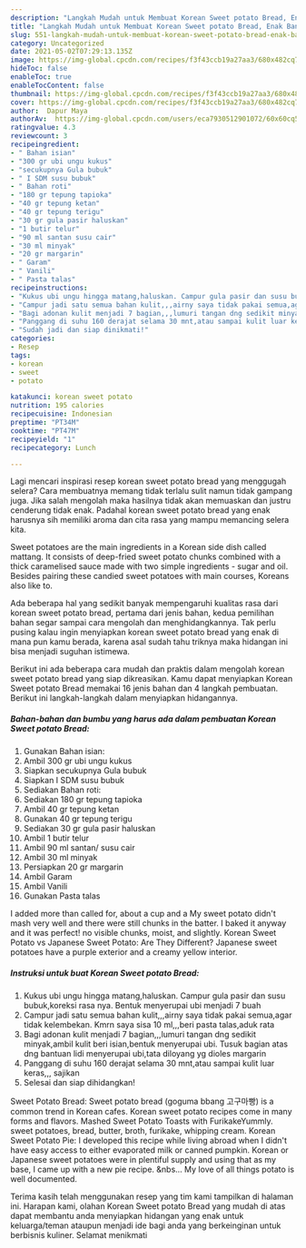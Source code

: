 ```yaml
---
description: "Langkah Mudah untuk Membuat Korean Sweet potato Bread, Enak Banget"
title: "Langkah Mudah untuk Membuat Korean Sweet potato Bread, Enak Banget"
slug: 551-langkah-mudah-untuk-membuat-korean-sweet-potato-bread-enak-banget
category: Uncategorized
date: 2021-05-02T07:29:13.135Z
image: https://img-global.cpcdn.com/recipes/f3f43ccb19a27aa3/680x482cq70/korean-sweet-potato-bread-foto-resep-utama.jpg
hideToc: false
enableToc: true
enableTocContent: false
thumbnail: https://img-global.cpcdn.com/recipes/f3f43ccb19a27aa3/680x482cq70/korean-sweet-potato-bread-foto-resep-utama.jpg
cover: https://img-global.cpcdn.com/recipes/f3f43ccb19a27aa3/680x482cq70/korean-sweet-potato-bread-foto-resep-utama.jpg
author:  Dapur Maya
authorAv:  https://img-global.cpcdn.com/users/eca7930512901072/60x60cq50/avatar.jpg
ratingvalue: 4.3
reviewcount: 3
recipeingredient:
- " Bahan isian"
- "300 gr ubi ungu kukus"
- "secukupnya Gula bubuk"
- " I SDM susu bubuk"
- " Bahan roti"
- "180 gr tepung tapioka"
- "40 gr tepung ketan"
- "40 gr tepung terigu"
- "30 gr gula pasir haluskan"
- "1 butir telur"
- "90 ml santan susu cair"
- "30 ml minyak"
- "20 gr margarin"
- " Garam"
- " Vanili"
- " Pasta talas"
recipeinstructions:
- "Kukus ubi ungu hingga matang,haluskan. Campur gula pasir dan susu bubuk,koreksi rasa nya. Bentuk menyerupai ubi menjadi 7 buah"
- "Campur jadi satu semua bahan kulit,,,airny saya tidak pakai semua,agar tidak kelembekan. Kmrn saya sisa 10 ml,,,beri pasta talas,aduk rata"
- "Bagi adonan kulit menjadi 7 bagian,,,lumuri tangan dng sedikit minyak,ambil kulit beri isian,bentuk menyerupai ubi. Tusuk bagian atas dng bantuan lidi menyerupai ubi,tata diloyang yg dioles margarin"
- "Panggang di suhu 160 derajat selama 30 mnt,atau sampai kulit luar keras,,, sajikan"
- "Sudah jadi dan siap dinikmati!"
categories:
- Resep
tags:
- korean
- sweet
- potato

katakunci: korean sweet potato 
nutrition: 195 calories
recipecuisine: Indonesian
preptime: "PT34M"
cooktime: "PT47M"
recipeyield: "1"
recipecategory: Lunch

---
```



Lagi mencari inspirasi resep korean sweet potato bread yang menggugah selera? Cara membuatnya memang tidak terlalu sulit namun tidak gampang juga. Jika salah mengolah maka hasilnya tidak akan memuaskan dan justru cenderung tidak enak. Padahal korean sweet potato bread yang enak harusnya sih memiliki aroma dan cita rasa yang mampu memancing selera kita.


Sweet potatoes are the main ingredients in a Korean side dish called mattang. It consists of deep-fried sweet potato chunks combined with a thick caramelised sauce made with two simple ingredients - sugar and oil. Besides pairing these candied sweet potatoes with main courses, Koreans also like to.

Ada beberapa hal yang sedikit banyak mempengaruhi kualitas rasa dari korean sweet potato bread, pertama dari jenis bahan, kedua pemilihan bahan segar sampai cara mengolah dan menghidangkannya. Tak perlu pusing kalau ingin menyiapkan korean sweet potato bread yang enak di mana pun kamu berada, karena asal sudah tahu triknya maka hidangan ini bisa menjadi suguhan istimewa.


Berikut ini ada beberapa cara mudah dan praktis dalam mengolah korean sweet potato bread yang siap dikreasikan. Kamu dapat menyiapkan Korean Sweet potato Bread memakai 16 jenis bahan dan 4 langkah pembuatan. Berikut ini langkah-langkah dalam menyiapkan hidangannya.

<!--inarticleads1-->

##### Bahan-bahan dan bumbu yang harus ada dalam pembuatan Korean Sweet potato Bread:

1. Gunakan  Bahan isian:
1. Ambil 300 gr ubi ungu kukus
1. Siapkan secukupnya Gula bubuk
1. Siapkan  I SDM susu bubuk
1. Sediakan  Bahan roti:
1. Sediakan 180 gr tepung tapioka
1. Ambil 40 gr tepung ketan
1. Gunakan 40 gr tepung terigu
1. Sediakan 30 gr gula pasir haluskan
1. Ambil 1 butir telur
1. Ambil 90 ml santan/ susu cair
1. Ambil 30 ml minyak
1. Persiapkan 20 gr margarin
1. Ambil  Garam
1. Ambil  Vanili
1. Gunakan  Pasta talas


I added more than called for, about a cup and a My sweet potato didn&#39;t mash very well and there were still chunks in the batter. I baked it anyway and it was perfect! no visible chunks, moist, and slightly. Korean Sweet Potato vs Japanese Sweet Potato: Are They Different? Japanese sweet potatoes have a purple exterior and a creamy yellow interior. 

<!--inarticleads2-->

##### Instruksi untuk buat Korean Sweet potato Bread:

1. Kukus ubi ungu hingga matang,haluskan. Campur gula pasir dan susu bubuk,koreksi rasa nya. Bentuk menyerupai ubi menjadi 7 buah
1. Campur jadi satu semua bahan kulit,,,airny saya tidak pakai semua,agar tidak kelembekan. Kmrn saya sisa 10 ml,,,beri pasta talas,aduk rata
1. Bagi adonan kulit menjadi 7 bagian,,,lumuri tangan dng sedikit minyak,ambil kulit beri isian,bentuk menyerupai ubi. Tusuk bagian atas dng bantuan lidi menyerupai ubi,tata diloyang yg dioles margarin
1. Panggang di suhu 160 derajat selama 30 mnt,atau sampai kulit luar keras,,, sajikan
1. Selesai dan siap dihidangkan!

Sweet Potato Bread: Sweet potato bread (goguma bbang 고구마빵) is a common trend in Korean cafes. Korean sweet potato recipes come in many forms and flavors. Mashed Sweet Potato Toasts with FurikakeYummly. sweet potatoes, bread, butter, broth, furikake, whipping cream. Korean Sweet Potato Pie: I developed this recipe while living abroad when I didn&#39;t have easy access to either evaporated milk or canned pumpkin. Korean or Japanese sweet potatoes were in plentiful supply and using that as my base, I came up with a new pie recipe. &amp;nbs… My love of all things potato is well documented. 

Terima kasih telah menggunakan resep yang tim kami tampilkan di halaman ini. Harapan kami, olahan Korean Sweet potato Bread yang mudah di atas dapat membantu anda menyiapkan hidangan yang enak untuk keluarga/teman ataupun menjadi ide bagi anda yang berkeinginan untuk berbisnis kuliner. Selamat menikmati
